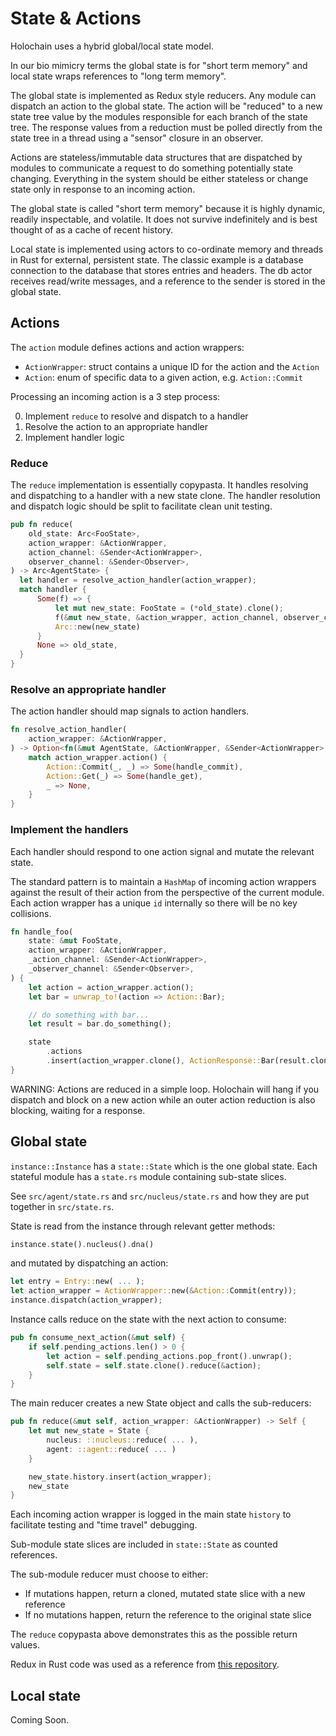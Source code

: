 # State & Actions

Holochain uses a hybrid global/local state model.

In our bio mimicry terms the global state is for "short term memory" and local
state wraps references to "long term memory".

The global state is implemented as Redux style reducers. Any module can dispatch
an action to the global state. The action will be "reduced" to a new state tree
value by the modules responsible for each branch of the state tree. The response
values from a reduction must be polled directly from the state tree in a thread
using a "sensor" closure in an observer.

Actions are stateless/immutable data structures that are dispatched by modules
to communicate a request to do something potentially state changing. Everything
in the system should be either stateless or change state only in response to an
incoming action.

The global state is called "short term memory" because it is highly dynamic,
readily inspectable, and volatile. It does not survive indefinitely and is best
thought of as a cache of recent history.

Local state is implemented using actors to co-ordinate memory and threads in
Rust for external, persistent state. The classic example is a database
connection to the database that stores entries and headers. The db actor
receives read/write messages, and a reference to the sender is stored in the
global state.

## Actions

The `action` module defines actions and action wrappers:

- `ActionWrapper`: struct contains a unique ID for the action and the `Action`
- `Action`: enum of specific data to a given action, e.g. `Action::Commit`

Processing an incoming action is a 3 step process:

0. Implement `reduce` to resolve and dispatch to a handler
0. Resolve the action to an appropriate handler
0. Implement handler logic

### Reduce

The `reduce` implementation is essentially copypasta. It handles resolving and
dispatching to a handler with a new state clone. The handler resolution and
dispatch logic should be split to facilitate clean unit testing.

```rust
pub fn reduce(
    old_state: Arc<FooState>,
    action_wrapper: &ActionWrapper,
    action_channel: &Sender<ActionWrapper>,
    observer_channel: &Sender<Observer>,
) -> Arc<AgentState> {
  let handler = resolve_action_handler(action_wrapper);
  match handler {
      Some(f) => {
          let mut new_state: FooState = (*old_state).clone();
          f(&mut new_state, &action_wrapper, action_channel, observer_channel);
          Arc::new(new_state)
      }
      None => old_state,
  }
}
```

### Resolve an appropriate handler

The action handler should map signals to action handlers.

```rust
fn resolve_action_handler(
    action_wrapper: &ActionWrapper,
) -> Option<fn(&mut AgentState, &ActionWrapper, &Sender<ActionWrapper>, &Sender<Observer>)> {
    match action_wrapper.action() {
        Action::Commit(_, _) => Some(handle_commit),
        Action::Get(_) => Some(handle_get),
        _ => None,
    }
}
```

### Implement the handlers

Each handler should respond to one action signal and mutate the relevant state.

The standard pattern is to maintain a `HashMap` of incoming action wrappers
against the result of their action from the perspective of the current module.
Each action wrapper has a unique `id` internally so there will be no key
collisions.

```rust
fn handle_foo(
    state: &mut FooState,
    action_wrapper: &ActionWrapper,
    _action_channel: &Sender<ActionWrapper>,
    _observer_channel: &Sender<Observer>,
) {
    let action = action_wrapper.action();
    let bar = unwrap_to!(action => Action::Bar);

    // do something with bar...
    let result = bar.do_something();

    state
        .actions
        .insert(action_wrapper.clone(), ActionResponse::Bar(result.clone()));
}
```

WARNING: Actions are reduced in a simple loop. Holochain will hang if you
dispatch and block on a new action while an outer action reduction is also
blocking, waiting for a response.

## Global state

`instance::Instance` has a `state::State` which is the one global state. Each
stateful module has a `state.rs` module containing sub-state slices.

See `src/agent/state.rs` and `src/nucleus/state.rs` and how they are put
together in `src/state.rs`.

State is read from the instance through relevant getter methods:

```rust
instance.state().nucleus().dna()
```

and mutated by dispatching an action:

```rust
let entry = Entry::new( ... );
let action_wrapper = ActionWrapper::new(&Action::Commit(entry));
instance.dispatch(action_wrapper);
```

Instance calls reduce on the state with the next action to consume:

```rust
pub fn consume_next_action(&mut self) {
    if self.pending_actions.len() > 0 {
        let action = self.pending_actions.pop_front().unwrap();
        self.state = self.state.clone().reduce(&action);
    }
}
```

The main reducer creates a new State object and calls the sub-reducers:

```rust
pub fn reduce(&mut self, action_wrapper: &ActionWrapper) -> Self {
    let mut new_state = State {
        nucleus: ::nucleus::reduce( ... ),
        agent: ::agent::reduce( ... )
    }

    new_state.history.insert(action_wrapper);
    new_state
}
```

Each incoming action wrapper is logged in the main state `history` to facilitate
testing and "time travel" debugging.

Sub-module state slices are included in `state::State` as counted references.

The sub-module reducer must choose to either:

- If mutations happen, return a cloned, mutated state slice with a new reference
- If no mutations happen, return the reference to the original state slice

The `reduce` copypasta above demonstrates this as the possible return values.

Redux in Rust code was used as a reference from [this repository](https://github.com/rust-redux/rust-redux).

## Local state

Coming Soon.
